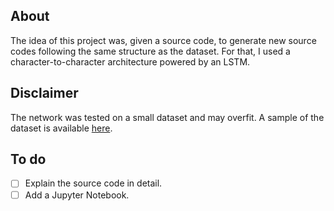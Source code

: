 ## About

The idea of this project was, given a source code, to generate new source codes following the same structure as the dataset. For that, I used a character-to-character architecture powered by an LSTM.


## Disclaimer

The network was tested on a small dataset and may overfit. A sample of the dataset is available [here](dataset/source-code.txt).


## To do

- [ ] Explain the source code in detail.
- [ ] Add a Jupyter Notebook.